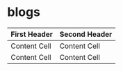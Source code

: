 # blogs

| First Header  | Second Header |
| ------------- | ------------- |
| Content Cell  | Content Cell  |
| Content Cell  | Content Cell  |

